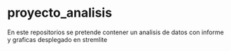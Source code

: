# proyecto_analisis
En este repositorios se pretende contener un analisis de datos con informe y graficas desplegado en stremlite
